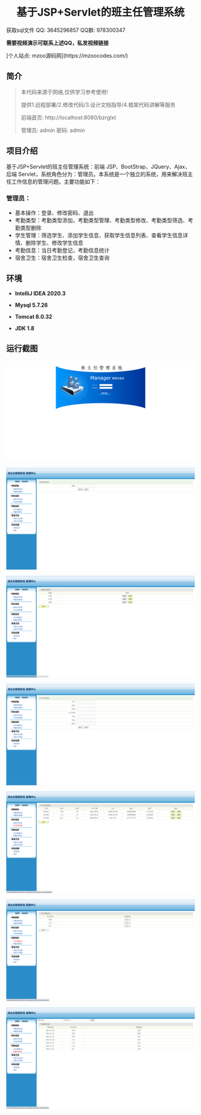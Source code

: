 <p><h1 align="center">基于JSP+Servlet的班主任管理系统</h1></p>

<p> 获取sql文件 QQ: 3645296857 QQ群: 978300347 </p>
<b> 需要视频演示可联系上述QQ，私发视频链接 </b>
<p> [个人站点: mzoo源码网](https://mzoocodes.com/)</p>

## 简介

> 本代码来源于网络,仅供学习参考使用!
>
> 提供1.远程部署/2.修改代码/3.设计文档指导/4.框架代码讲解等服务
>
> 前端首页: http://localhost:8080/bzrglxt
>
> 管理员: admin 密码: admin
>

## 项目介绍

基于JSP+Servlet的班主任管理系统：前端 JSP、BootStrap、JQuery、Ajax，后端 Servlet，系统角色分为：管理员。本系统是一个独立的系统，用来解决班主任工作信息的管理问题。主要功能如下：

### 管理员：

- 基本操作：登录、修改密码、退出
- 考勤类型：考勤类型添加，考勤类型管理、考勤类型修改、考勤类型筛选、考勤类型删除
- 学生管理：筛选学生、添加学生信息、获取学生信息列表、查看学生信息详情、删除学生、修改学生信息
- 考勤信息：当日考勤登记，考勤信息统计
- 宿舍卫生：宿舍卫生检查，宿舍卫生查询

## 环境

- <b>IntelliJ IDEA 2020.3</b>

- <b>Mysql 5.7.26</b>

- <b>Tomcat 8.0.32</b>

- <b>JDK 1.8</b>


## 运行截图

![](screenshot/1.png)

![](screenshot/2.png)

![](screenshot/3.png)

![](screenshot/4.png)

![](screenshot/5.png)

![](screenshot/6.png)

![](screenshot/7.png)
